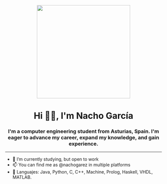 <div id="header" align="center">
  <img src="https://media.giphy.com/media/qP2YwW2BpB2K0qMjMk/giphy.gif" width="300"/>
  <h1 align="center"> Hi 👋🏼, I'm Nacho García</h1>
  <h3 align="center"> I'm a computer engineering student from Asturias, Spain. I'm eager to advance my career, expand my knowledge, and gain experience.</h3>
</div>

- - -

- 🌱 I’m currently studying, but open to work
- 📫 You can find me as @nachogarez in multiple platforms
- 🔧 Languajes: Java, Python, C, C++, Machine, Prolog, Haskell, VHDL, MATLAB.

